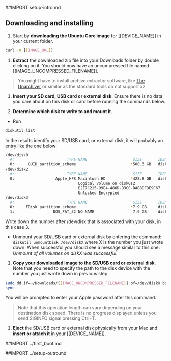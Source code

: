 ##IMPORT setup-intro.md

## Downloading and installing

1. Start by **downloading the Ubuntu Core image** for [[DEVICE_NAME]] in your current folder.
```sh
curl -O [[IMAGE_URL]]
```

1. **Extract** the downloaded zip file into your Downloads folder by double clicking on it. You should now have an uncompressed file named [[IMAGE_UNCOMPRESSED_FILENAME]].
> You might have to install archive extractor software, like [The Unarchiver](https://itunes.apple.com/gb/app/the-unarchiver/id425424353?mt=12) or similar as the standard tools do not support xz

1. **Insert your SD card, USB card or external disk**. Ensure there is no data you care about on this disk or card before running the commands below.

1. **Determine which disk to write to and mount it**.
 * Run
```sh
diskutil list
```
 In the results identify your SD/USB card, or external disk, it will probably an entry like the one below:
```sh
/dev/disk0
  #:                       TYPE NAME                    SIZE       IDENTIFIER
  0:      GUID_partition_scheme                        *500.3 GB   disk0
/dev/disk2
  #:                       TYPE NAME                    SIZE       IDENTIFIER
  0:                  Apple_HFS Macintosh HD           *428.8 GB   disk1
                                Logical Volume on disk0s2
                                E2E7C215-99E4-486D-B3CC-DAB8DF9E9C67
                                Unlocked Encrypted
/dev/disk3
  #:                       TYPE NAME                    SIZE       IDENTIFIER
  0:     FDisk_partition_scheme                        *7.9 GB     disk3
  1:                 DOS_FAT_32 NO NAME                 7.9 GB     disk3s1
```

 Write down the number after /dev/disk that is associated with your disk, in this case 3.

 * Unmount your SD/USB card or external disk by entering the command:
 `diskutil unmountDisk /dev/diskX` where X is the number you just wrote down. When successful you should see a message similar to this one: *Unmount of all volumes on diskX was successful*.

1. **Copy your downloaded image to the SD/USB card or external disk**. Note that you need to specify the path to the disk device with the number you just wrote down in previous step.
```sh
sudo dd if=~/Downloads/[[IMAGE_UNCOMPRESSED_FILENAME]] of=/dev/diskX bs=32MB
sync
```
You will be prompted to enter your Apple password after this command.

 > Note that this operation length can vary depending on your destination disk speed. There is no progress displayed unless you send SIGINFO signal pressing Ctrl+T.

1. **Eject** the SD/USB card or external disk physically from your Mac and **insert or attach it** in your [[DEVICE_NAME]].

##IMPORT ../first_boot.md

##IMPORT ../setup-outro.md
